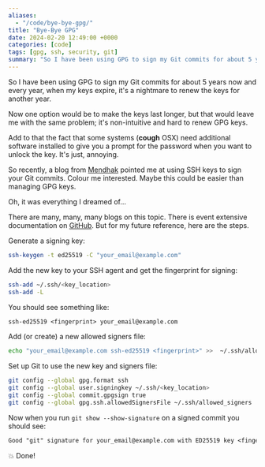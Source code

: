 ```yaml
---
aliases:
  - "/code/bye-bye-gpg/"
title: "Bye-Bye GPG"
date: 2024-02-20 12:49:00 +0000
categories: [code]
tags: [gpg, ssh, security, git]
summary: "So I have been using GPG to sign my Git commits for about 5 years now and every year, when my keys expire, it's a nightmare to renew the keys for another year. Here's how to set up SSH signing keys."
---
```


So I have been using GPG to sign my Git commits for about 5 years now and every year, when my keys expire, it's a nightmare to renew the keys for another year.

Now one option would be to make the keys last longer, but that would leave me with the same problem; it's non-intuitive and hard to renew GPG keys.

Add to that the fact that some systems (**cough** OSX) need additional software installed to give you a prompt for the password when you want to unlock the key.
It's just, annoying.

So recently, a blog from [Mendhak](https://code.mendhak.com/keepassxc-sign-git-commit-with-ssh/) pointed me at using SSH keys to sign your Git commits.
Colour me interested.
Maybe this could be easier than managing GPG keys.

Oh, it was everything I dreamed of...

There are many, many, many blogs on this topic.
There is event extensive documentation on [GitHub](https://docs.github.com/en/authentication/managing-commit-signature-verification/signing-commits).
But for my future reference, here are the steps.

Generate a signing key:

```sh
ssh-keygen -t ed25519 -C "your_email@example.com"
```

Add the new key to your SSH agent and get the fingerprint for signing:

```sh
ssh-add ~/.ssh/<key_location>
ssh-add -L
```

You should see something like:

```txt
ssh-ed25519 <fingerprint> your_email@example.com
```

Add (or create) a new allowed signers file:

```sh
echo "your_email@example.com ssh-ed25519 <fingerprint>" >>  ~/.ssh/allowed_signers
```

Set up Git to use the new key and signers file:

```sh
git config --global gpg.format ssh
git config --global user.signingkey ~/.ssh/<key_location>
git config --global commit.gpgsign true
git config --global gpg.ssh.allowedSignersFile ~/.ssh/allowed_signers
```

Now when you run `git show --show-signature` on a signed commit you should see:

```txt
Good "git" signature for your_email@example.com with ED25519 key <fingerprint>
```

:boom: Done!
